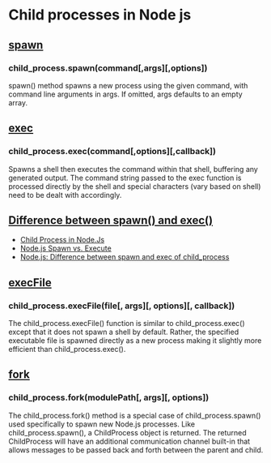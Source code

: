 # Child processes in Node js

## <u>[spawn](https://nodejs.org/api/child_process.html#child_process_child_process_spawn_command_args_options)</u>
### child_process.spawn(command[,args][,options]) 

spawn() method spawns a new process using the given command, with command line arguments in args. If omitted, args defaults to an empty array.

## <u>[exec](https://nodejs.org/api/child_process.html#child_process_child_process_exec_command_options_callback)</u>
### child_process.exec(command[,options][,callback])

Spawns a shell then executes the command within that shell, buffering any generated output. The command string passed to the exec function is processed directly by the shell and special characters (vary based on shell) need to be dealt with accordingly.

## <u>Difference between spawn() and exec()</u>
- [Child Process in Node.Js](https://www.brainbell.com/javascript/child-process.html#:~:text=The%20difference%20between%20spawn%20and,returns%20data%20as%20a%20buffer.)
- [Node.js Spawn vs. Execute](https://stackoverflow.com/questions/48698234/node-js-spawn-vs-execute)
- [Node.js: Difference between spawn and exec of child_process](https://www.hacksparrow.com/nodejs/difference-between-spawn-and-exec-of-node-js-child-rocess.html)


## <u>[execFile](https://nodejs.org/api/child_process.html#child_process_child_process_execfile_file_args_options_callback)</u>
### child_process.execFile(file[, args][, options][, callback])
The child_process.execFile() function is similar to child_process.exec() except that it does not spawn a shell by default. Rather, the specified executable file is spawned directly as a new process making it slightly more efficient than child_process.exec().

## <u>[fork](https://nodejs.org/api/child_process.html#child_process_child_process_fork_modulepath_args_options)</u>
### child_process.fork(modulePath[, args][, options])
The child_process.fork() method is a special case of child_process.spawn() used specifically to spawn new Node.js processes. Like child_process.spawn(), a ChildProcess object is returned. The returned ChildProcess will have an additional communication channel built-in that allows messages to be passed back and forth between the parent and child.